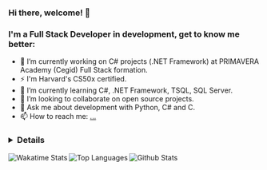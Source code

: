 ### Hi there, welcome! 👋
### I'm a Full Stack Developer in development, get to know me better:

- 🔭 I’m currently working on C# projects (.NET Framework) at PRIMAVERA Academy (Cegid) Full Stack formation. 
- ⚡ I'm Harvard's CS50x certified.
- 🌱 I’m currently learning C#, .NET Framework, TSQL, SQL Server.
- 👯 I’m looking to collaborate on open source projects.
- 💬 Ask me about development with Python, C# and C.
- 📫 How to reach me: [...](https://www.linkedin.com/in/claudiasouza1812)

### <details>

<img align="left" alt="Wakatime Stats" src="https://github-readme-stats-claudia-simone-de-souzas-projects.vercel.app/api/wakatime?username=ClaudiaSouza1812&layout=compact&custom_title=<⚡Wakatime_Stats_Since_May 16, 2024>" /> 

<img align="left" alt="Top Languages" src="https://github-readme-stats-claudia-simone-de-souzas-projects.vercel.app/api/top-langs/?username=ClaudiaSouza1812&show_icons=true&layout=compact&langs_count=20&hide_border=false" />

<img align="left" alt="Github Stats" src="https://github-readme-stats-claudia-simone-de-souzas-projects.vercel.app/api?username=ClaudiaSouza1812&show_icons=true&hide_border=false&hide=stars,issues,prs&show=prs_merged_percentage" />





<!-- [![Harlok's WakaTime stats since May 16 2024](https://github-readme-stats-claudia-simone-de-souzas-projects.vercel.app/api/wakatime?username=ClaudiaSouza1812&layout=compact) -->

</details>


